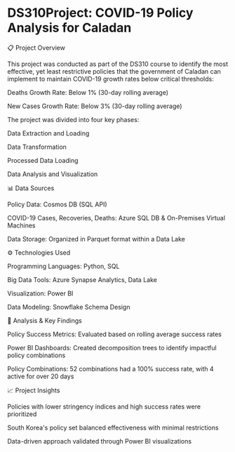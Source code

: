 # DS310Project: COVID-19 Policy Analysis for Caladan

📋 Project Overview

This project was conducted as part of the DS310 course to identify the most effective, yet least restrictive policies that the government of Caladan can implement to maintain COVID-19 growth rates below critical thresholds:

Deaths Growth Rate: Below 1% (30-day rolling average)

New Cases Growth Rate: Below 3% (30-day rolling average)

The project was divided into four key phases:

Data Extraction and Loading

Data Transformation

Processed Data Loading

Data Analysis and Visualization

📊 Data Sources

Policy Data: Cosmos DB (SQL API)

COVID-19 Cases, Recoveries, Deaths: Azure SQL DB & On-Premises Virtual Machines

Data Storage: Organized in Parquet format within a Data Lake

⚙️ Technologies Used

Programming Languages: Python, SQL

Big Data Tools: Azure Synapse Analytics, Data Lake

Visualization: Power BI

Data Modeling: Snowflake Schema Design

🚀 Analysis & Key Findings

Policy Success Metrics: Evaluated based on rolling average success rates

Power BI Dashboards: Created decomposition trees to identify impactful policy combinations

Policy Combinations: 52 combinations had a 100% success rate, with 4 active for over 20 days

📈 Project Insights

Policies with lower stringency indices and high success rates were prioritized

South Korea's policy set balanced effectiveness with minimal restrictions

Data-driven approach validated through Power BI visualizations

